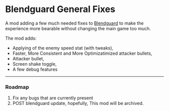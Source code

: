 # Blendguard General Fixes

A mod adding a few much needed fixes to [Blendguard](https://romanleco.itch.io/blendguard) to make the experience more bearable without changing the main game too much.

The mod adds:
- Applying of the enemy speed stat (with tweaks),
- Faster, More Consistent and More Optimizatimized attacker bullets,
- Attacker bullet,
- Screen shake toggle,
- A few debug features

---

### Roadmap
1. Fix any bugs that are currently present
2. POST blendguard update, hopefully, This mod will be archived.
